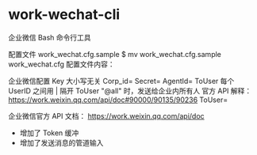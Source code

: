 # work-wechat-cli
企业微信 Bash 命令行工具

配置文件 work_wechat.cfg.sample
$ mv work_wechat.cfg.sample work_wechat.cfg
配置文件内容：
 
 企业微信配置
Key 大小写无关
Corp_id=
Secret=
AgentId=
 ToUser 每个 UserID 之间用 | 隔开
 ToUser "@all" 时，发送给企业内所有人
 官方 API 解释： https://work.weixin.qq.com/api/doc#90000/90135/90236
 ToUser=
 
 
企业微信官方 API 文档： https://work.weixin.qq.com/api/doc

* 增加了 Token 缓冲
* 增加了发送消息的管道输入
 

